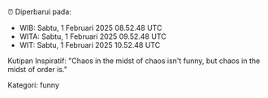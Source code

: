 ⏰ Diperbarui pada:
- WIB: Sabtu, 1 Februari 2025 08.52.48 UTC
- WITA: Sabtu, 1 Februari 2025 09.52.48 UTC
- WIT: Sabtu, 1 Februari 2025 10.52.48 UTC

Kutipan Inspiratif:
"Chaos in the midst of chaos isn't funny, but chaos in the midst of order is."


Kategori: funny

